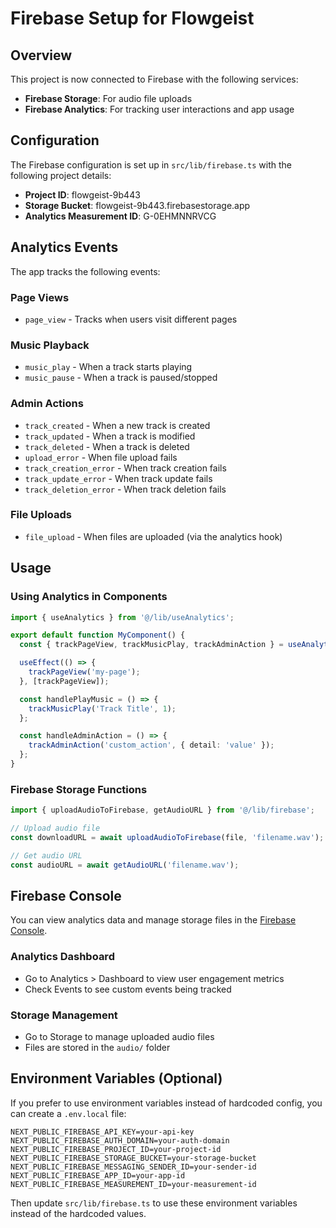# Firebase Setup for Flowgeist

## Overview
This project is now connected to Firebase with the following services:
- **Firebase Storage**: For audio file uploads
- **Firebase Analytics**: For tracking user interactions and app usage

## Configuration

The Firebase configuration is set up in `src/lib/firebase.ts` with the following project details:
- **Project ID**: flowgeist-9b443
- **Storage Bucket**: flowgeist-9b443.firebasestorage.app
- **Analytics Measurement ID**: G-0EHMNNRVCG

## Analytics Events

The app tracks the following events:

### Page Views
- `page_view` - Tracks when users visit different pages

### Music Playback
- `music_play` - When a track starts playing
- `music_pause` - When a track is paused/stopped

### Admin Actions
- `track_created` - When a new track is created
- `track_updated` - When a track is modified
- `track_deleted` - When a track is deleted
- `upload_error` - When file upload fails
- `track_creation_error` - When track creation fails
- `track_update_error` - When track update fails
- `track_deletion_error` - When track deletion fails

### File Uploads
- `file_upload` - When files are uploaded (via the analytics hook)

## Usage

### Using Analytics in Components

```typescript
import { useAnalytics } from '@/lib/useAnalytics';

export default function MyComponent() {
  const { trackPageView, trackMusicPlay, trackAdminAction } = useAnalytics();

  useEffect(() => {
    trackPageView('my-page');
  }, [trackPageView]);

  const handlePlayMusic = () => {
    trackMusicPlay('Track Title', 1);
  };

  const handleAdminAction = () => {
    trackAdminAction('custom_action', { detail: 'value' });
  };
}
```

### Firebase Storage Functions

```typescript
import { uploadAudioToFirebase, getAudioURL } from '@/lib/firebase';

// Upload audio file
const downloadURL = await uploadAudioToFirebase(file, 'filename.wav');

// Get audio URL
const audioURL = await getAudioURL('filename.wav');
```

## Firebase Console

You can view analytics data and manage storage files in the [Firebase Console](https://console.firebase.google.com/project/flowgeist-9b443).

### Analytics Dashboard
- Go to Analytics > Dashboard to view user engagement metrics
- Check Events to see custom events being tracked

### Storage Management
- Go to Storage to manage uploaded audio files
- Files are stored in the `audio/` folder

## Environment Variables (Optional)

If you prefer to use environment variables instead of hardcoded config, you can create a `.env.local` file:

```env
NEXT_PUBLIC_FIREBASE_API_KEY=your-api-key
NEXT_PUBLIC_FIREBASE_AUTH_DOMAIN=your-auth-domain
NEXT_PUBLIC_FIREBASE_PROJECT_ID=your-project-id
NEXT_PUBLIC_FIREBASE_STORAGE_BUCKET=your-storage-bucket
NEXT_PUBLIC_FIREBASE_MESSAGING_SENDER_ID=your-sender-id
NEXT_PUBLIC_FIREBASE_APP_ID=your-app-id
NEXT_PUBLIC_FIREBASE_MEASUREMENT_ID=your-measurement-id
```

Then update `src/lib/firebase.ts` to use these environment variables instead of the hardcoded values. 